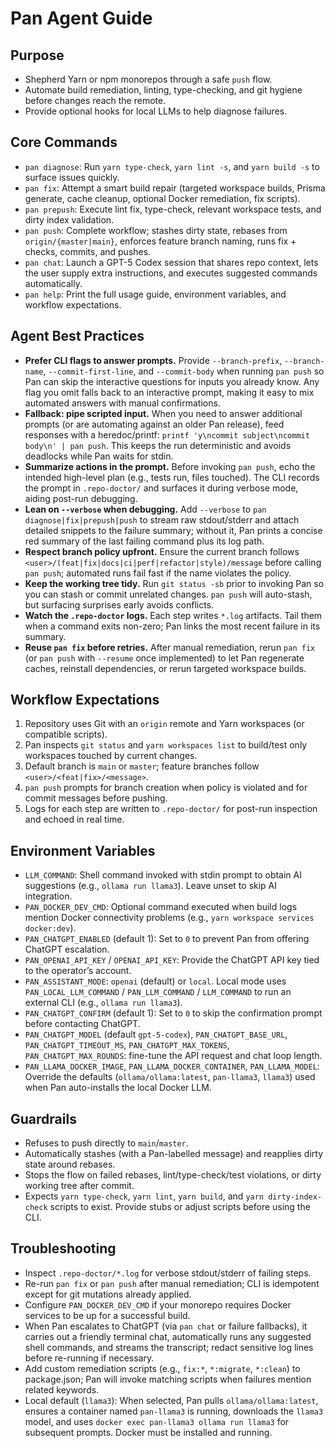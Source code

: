 # Pan Agent Guide

## Purpose

- Shepherd Yarn or npm monorepos through a safe `push` flow.
- Automate build remediation, linting, type-checking, and git hygiene before changes reach the remote.
- Provide optional hooks for local LLMs to help diagnose failures.

## Core Commands

- `pan diagnose`: Run `yarn type-check`, `yarn lint -s`, and `yarn build -s` to surface issues quickly.
- `pan fix`: Attempt a smart build repair (targeted workspace builds, Prisma generate, cache cleanup, optional Docker remediation, fix scripts).
- `pan prepush`: Execute lint fix, type-check, relevant workspace tests, and dirty index validation.
- `pan push`: Complete workflow; stashes dirty state, rebases from `origin/{master|main}`, enforces feature branch naming, runs fix + checks, commits, and pushes.
- `pan chat`: Launch a GPT-5 Codex session that shares repo context, lets the user supply extra instructions, and executes suggested commands automatically.
- `pan help`: Print the full usage guide, environment variables, and workflow expectations.

## Agent Best Practices

- **Prefer CLI flags to answer prompts.** Provide `--branch-prefix`, `--branch-name`, `--commit-first-line`, and `--commit-body` when running `pan push` so Pan can skip the interactive questions for inputs you already know. Any flag you omit falls back to an interactive prompt, making it easy to mix automated answers with manual confirmations.
- **Fallback: pipe scripted input.** When you need to answer additional prompts (or are automating against an older Pan release), feed responses with a heredoc/printf: `printf 'y\ncommit subject\ncommit body\n' | pan push`. This keeps the run deterministic and avoids deadlocks while Pan waits for stdin.
- **Summarize actions in the prompt.** Before invoking `pan push`, echo the intended high-level plan (e.g., tests run, files touched). The CLI records the prompt in `.repo-doctor/` and surfaces it during verbose mode, aiding post-run debugging.
- **Lean on `--verbose` when debugging.** Add `--verbose` to `pan diagnose|fix|prepush|push` to stream raw stdout/stderr and attach detailed snippets to the failure summary; without it, Pan prints a concise red summary of the last failing command plus its log path.
- **Respect branch policy upfront.** Ensure the current branch follows `<user>/(feat|fix|docs|ci|perf|refactor|style)/message` before calling `pan push`; automated runs fail fast if the name violates the policy.
- **Keep the working tree tidy.** Run `git status -sb` prior to invoking Pan so you can stash or commit unrelated changes. `pan push` will auto-stash, but surfacing surprises early avoids conflicts.
- **Watch the `.repo-doctor` logs.** Each step writes `*.log` artifacts. Tail them when a command exits non-zero; Pan links the most recent failure in its summary.
- **Reuse `pan fix` before retries.** After manual remediation, rerun `pan fix` (or `pan push` with `--resume` once implemented) to let Pan regenerate caches, reinstall dependencies, or rerun targeted workspace builds.

## Workflow Expectations

1. Repository uses Git with an `origin` remote and Yarn workspaces (or compatible scripts).
2. Pan inspects `git status` and `yarn workspaces list` to build/test only workspaces touched by current changes.
3. Default branch is `main` or `master`; feature branches follow `<user>/<feat|fix>/<message>`.
4. `pan push` prompts for branch creation when policy is violated and for commit messages before pushing.
5. Logs for each step are written to `.repo-doctor/` for post-run inspection and echoed in real time.

## Environment Variables

- `LLM_COMMAND`: Shell command invoked with stdin prompt to obtain AI suggestions (e.g., `ollama run llama3`). Leave unset to skip AI integration.
- `PAN_DOCKER_DEV_CMD`: Optional command executed when build logs mention Docker connectivity problems (e.g., `yarn workspace services docker:dev`).
- `PAN_CHATGPT_ENABLED` (default 1): Set to `0` to prevent Pan from offering ChatGPT escalation.
- `PAN_OPENAI_API_KEY` / `OPENAI_API_KEY`: Provide the ChatGPT API key tied to the operator’s account.
- `PAN_ASSISTANT_MODE`: `openai` (default) or `local`. Local mode uses `PAN_LOCAL_LLM_COMMAND` / `PAN_LLM_COMMAND` / `LLM_COMMAND` to run an external CLI (e.g., `ollama run llama3`).
- `PAN_CHATGPT_CONFIRM` (default 1): Set to `0` to skip the confirmation prompt before contacting ChatGPT.
- `PAN_CHATGPT_MODEL` (default `gpt-5-codex`), `PAN_CHATGPT_BASE_URL`, `PAN_CHATGPT_TIMEOUT_MS`, `PAN_CHATGPT_MAX_TOKENS`, `PAN_CHATGPT_MAX_ROUNDS`: fine-tune the API request and chat loop length.
- `PAN_LLAMA_DOCKER_IMAGE`, `PAN_LLAMA_DOCKER_CONTAINER`, `PAN_LLAMA_MODEL`: Override the defaults (`ollama/ollama:latest`, `pan-llama3`, `llama3`) used when Pan auto-installs the local Docker LLM.

## Guardrails

- Refuses to push directly to `main`/`master`.
- Automatically stashes (with a Pan-labelled message) and reapplies dirty state around rebases.
- Stops the flow on failed rebases, lint/type-check/test violations, or dirty working tree after commit.
- Expects `yarn type-check`, `yarn lint`, `yarn build`, and `yarn dirty-index-check` scripts to exist. Provide stubs or adjust scripts before using the CLI.

## Troubleshooting

- Inspect `.repo-doctor/*.log` for verbose stdout/stderr of failing steps.
- Re-run `pan fix` or `pan push` after manual remediation; CLI is idempotent except for git mutations already applied.
- Configure `PAN_DOCKER_DEV_CMD` if your monorepo requires Docker services to be up for a successful build.
- When Pan escalates to ChatGPT (via `pan chat` or failure fallbacks), it carries out a friendly terminal chat, automatically runs any suggested shell commands, and streams the transcript; redact sensitive log lines before re-running if necessary.
- Add custom remediation scripts (e.g., `fix:*`, `*:migrate`, `*:clean`) to package.json; Pan will invoke matching scripts when failures mention related keywords.
- Local default (`llama3`): When selected, Pan pulls `ollama/ollama:latest`, ensures a container named `pan-llama3` is running, downloads the `llama3` model, and uses `docker exec pan-llama3 ollama run llama3` for subsequent prompts. Docker must be installed and running.
